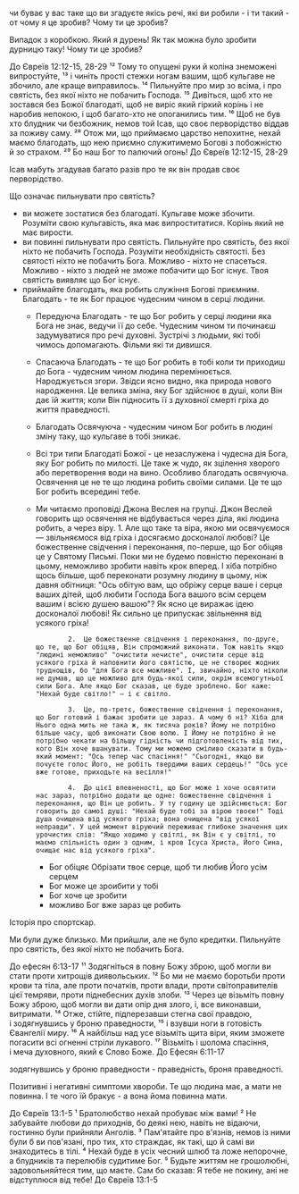 
чи буває у вас таке що ви згадуєте якісь речі, які ви робили - і ти такий - от чому я це зробив? Чому ти це зробив? 

Випадок з коробкою. Який я дурень! Як так можна було зробити дурницю таку! Чому ти це зробив? 

До Євреїв 12:12-15, 28-29
¹² Тому то опущені руки й коліна знеможені випростуйте, ¹³ і чиніть прості стежки ногам вашим, щоб кульгаве не збочило, але краще виправилось. ¹⁴ Пильнуйте про мир зо всіма, і про святість, без якої ніхто не побачить Господа. ¹⁵ Дивіться, щоб хто не зостався без Божої благодаті, щоб не виріс який гіркий корінь і не наробив непокою, і щоб багато-хто не опоганились тим. ¹⁶ Щоб не був хто блудник чи безбожник, немов той Ісав, що своє перворідство віддав за поживу саму. 
²⁸ Отож ми, що приймаємо царство непохитне, нехай маємо благодать, що нею приємно служитимемо Богові з побожністю й зо страхом. ²⁹ Бо наш Бог то палючий огонь!
До Євреїв 12:12-15, 28-29

Ісав мабуть згадував багато разів про те як він продав своє перворідство. 

Що означає пильнувати про святість? 
- ви можете зостатися без благодаті. Кульгаве може збочити. Розуміти свою кульгавість, яка має випроститатися. Корінь який не має вирости.  
- ви повинні пильнувати про святість. Пильнуйте про святість, без якої ніхто не побачить Господа. Розуміти необхідність святості. Без святості ніхто не побачить Бога. Можливо - ніхто не спасеться. Можливо - ніхто з людей не зможе побачити що Бог існує. Твоя святість виявляє що Бог існує. 
- приймайте благодать, яка робить служіння Богові приємним. Благодать - те як Бог працює чудесним чином в серці людини. 
  - Передуюча Благодать - те що Бог робить у серці людини яка Бога не знає, ведучи її до себе. Чудесним чином ти починаєш задумуватися про речі духовні. Зустрічі з людьми, які тобі чимось допомагають. Фільми які ти дивишся. 
  - Спасаюча Благодать - те що Бог робить в тобі коли ти приходиш до Бога - чудесним чином людина перемінюється. Народжується згори. 
                Звідси ясно видно, яка природа нового народження. Це велика зміна, яку Бог здійснює в душі, коли Він дає їй життя; коли Він підносить її з духовної смерті гріха до життя праведності.
  - Благодать Освячуюча - чудесним чином Бог робить в людині зміну таку, що кульгаве в тобі зникає. 
  - Всі три типи Благодаті Божої - це незаслужена і чудесна дія Бога, яку Бог робить по милості. Це таке ж чудо, як зцілення хворого або перетворення води на вино. Особливо благодать освячуюча. Освячення це не те що людина робить своїми силами. Це те що Бог робить всередині тебе. 
  - Ми читаємо проповіді Джона Веслея на групці. Джон Веслей говорить що освячення не відбувається через діла, які людина робить, а через віру.
                1.  Але що таке та віра, якою ми освячуємося — звільняємося від гріха і досягаємо досконалої любові? Це божественне свідчення і переконання, по-перше, що Бог обіцяв це у Святому Письмі. Поки ми не будемо повністю переконані в цьому, неможливо зробити навіть крок вперед. І хіба потрібно щось більше, щоб переконати розумну людину в цьому, ніж давня обітниця: "Ось обітую вам, що обріжу серце ваше і серце ваших дітей, щоб любити Господа Бога вашого всім серцем вашим і всією душею вашою"? Як ясно це виражає ідею досконалої любові! Як сильно це припускає звільнення від усякого гріха!
        
                2.  Це божественне свідчення і переконання, по-друге, що те, що Бог обіцяв, Він спроможний виконати. Тож навіть якщо "людині неможливо" "очистити нечисте", очистити серце від усякого гріха й наповнити його святістю, це не створює жодних труднощів, бо "для Бога все можливе". І, звичайно, ніхто ніколи не думав, що це можливо для будь-якої сили, окрім всемогутньої сили Бога. Але якщо Бог сказав, це буде зроблено. Бог каже: "Нехай буде світло!" — і є світло.
                
                3.  Це, по-третє, божественне свідчення і переконання, що Бог готовий і бажає зробити це зараз. А чому б ні? Хіба для Нього одна мить не така ж, як тисяча років? Йому не потрібно більше часу, щоб виконати Свою волю. І Йому не потрібно й не потрібно чекати на більшу гідність чи підготовленість від тих, кого Він хоче вшанувати. Тому ми можемо сміливо сказати в будь-який момент: "Ось тепер час спасіння!" "Сьогодні, якщо ви почуєте голос Його, не робіть твердими ваших сердець!" "Ось усе вже готове, приходьте на весілля!"

                4.  До цієї впевненості, що Бог може і хоче освятити нас зараз, потрібно додати ще одне: божественне свідчення і переконання, що Він це робить. У ту годину це здійснюється: Бог говорить до самої душі: "Нехай буде тобі за вірою твоєю!" Тоді душа очищена від усякого гріха; вона очищена "від усякої неправди". У цей момент віруючий переживає глибоке значення цих урочистих слів: "Якщо ходимо у світлі, як Він є у світлі, то маємо спільність один з одним, і кров Ісуса Христа, Його Сина, очищає нас від усякого гріха".
      
      - Бог обіцяє Обрізати твоє серце, щоб ти любив Його усім серцем
      - Бог може це зроибити у тобі
      - Бог хоче це зробити 
      - можливо Бог вже зараз це робить

Історія про спортскар. 

Ми були дуже близько. Ми прийшли, але не було кредитки. Пильнуйте про святість, без якої ніхто не побачить Бога.

До ефесян 6:13-17
¹¹ Зодягніться в повну Божу зброю, щоб могли ви стати проти хитрощів диявольських. ¹² Бо ми не маємо боротьби проти крови та тіла, але проти початків, проти влади, проти світоправителів цієї темряви, проти піднебесних духів злоби. ¹³ Через це візьміть повну Божу зброю, щоб могли ви дати опір дня злого, і, все виконавши, витримати. ¹⁴ Отже, стійте, підперезавши стегна свої правдою, і зодягнувшись у броню праведности, ¹⁵ і взувши ноги в готовість Євангелії миру. ¹⁶ А найбільш над усе візьміть щита віри, яким зможете погасити всі огненні стріли лукавого. ¹⁷ Візьміть і шолома спасіння, і меча духовного, який є Слово Боже. До Ефесян 6:11-17

зодягнувшись у броню праведности - праведність, броня праведності. 


Позитивні і негативні симптоми хвороби. Те що людина має, а мати не повинна. І те чого їй бракує - а вона йома повинна мати. 


До Євреїв 13:1-5
¹ Братолюбство нехай пробуває між вами! ² Не забувайте любови до приходнів, бо деякі нею, навіть не відаючи, гостинно були прийняли Анголів. ³ Пам'ятайте про в'язнів, немов із ними були б ви пов'язані, про тих, хто страждає, як такі, що й самі ви знаходитесь в тілі. ⁴ Нехай буде в усіх чесний шлюб та ложе непорочне, а блудників та перелюбів судитиме Бог. ⁵ Будьте життям не грошолюбні, задовольняйтеся тим, що маєте. Сам бо сказав: Я тебе не покину, ані не відступлюся від тебе! 
До Євреїв 13:1-5

